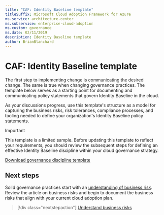 ```yaml
---
title: "CAF: Identity Baseline template"
titleSuffix: Microsoft Cloud Adoption Framework for Azure
ms.service: architecture-center
ms.subservice: enterprise-cloud-adoption
ms.custom: governance
ms.date: 02/11/2019
description: Identity Baseline template
author: BrianBlanchard
---
```


# CAF: Identity Baseline template

The first step to implementing change is communicating the desired change. The same is true when changing governance practices. The template below serves as a starting point for documenting and communicating policy statements that govern Identity Baseline in the cloud.  

As your discussions progress, use this template's structure as a model for capturing the business risks, risk tolerances, compliance processes, and tooling needed to define your organization's Identity Baseline policy statements.

> [!IMPORTANT]
> This template is a limited sample. Before updating this template to reflect your requirements, you should review the subsequent steps for defining an effective Identity Baseline discipline within your cloud governance strategy.

<!-- markdownlint-disable MD033 -->

 <a href="https://archcenter.blob.core.windows.net/cdn/fusion/governance/Identity%20Baseline%20Discipline%20Template.docx">Download governance discipline template</a>

<!-- markdownlint-enable MD033 -->

## Next steps

Solid governance practices start with an [understanding of business risk](./business-risks.md). Review the article on business risks and begin to document the business risks that align with your current cloud adoption plan.

> [!div class="nextstepaction"]
> [Understand business risks](./business-risks.md)
